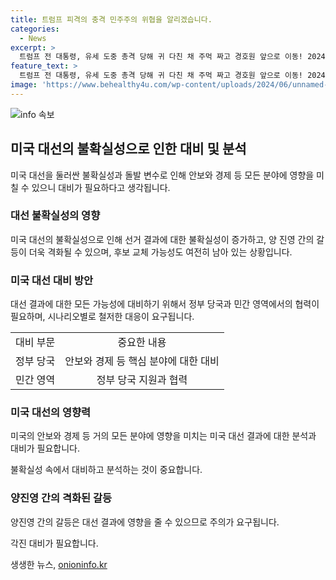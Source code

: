 ```yaml
---
title: 트럼프 피격의 충격 민주주의 위협을 알리겠습니다.
categories:
  - News
excerpt: >
  트럼프 전 대통령, 유세 도중 총격 당해 귀 다친 채 주먹 짜고 경호원 앞으로 이동! 2024 대선 불확실성 ↑  미 대선에 예상치 못한 변수 속출. 전대통령, 암살 시도에도 불구히 주목 받는 상황. 트럼프의 야외 유세 중 총격으로 경호원에 둘러쌓여 대피한 장면, 이전의 정치적 갈등이 더욱 격화될 수 있음을 시사. 불확실성 ↑, 대선 결과에 대한 예단 어려움.
feature_text: >
  트럼프 전 대통령, 유세 도중 총격 당해 귀 다친 채 주먹 짜고 경호원 앞으로 이동! 2024 대선 불확실성 ↑  미 대선에 예상치 못한 변수 속출. 전대통령, 암살 시도에도 불구히 주목 받는 상황. 트럼프의 야외 유세 중 총격으로 경호원에 둘러쌓여 대피한 장면, 이전의 정치적 갈등이 더욱 격화될 수 있음을 시사. 불확실성 ↑, 대선 결과에 대한 예단 어려움.
image: 'https://www.behealthy4u.com/wp-content/uploads/2024/06/unnamed-file.png'
---
```


<p><img src="https://www.behealthy4u.com/wp-content/uploads/2024/06/unnamed-file.png" alt="info 속보" /></p>

<h2 data-ke-size="size26">미국 대선의 불확실성으로 인한 대비 및 분석</h2>

<p data-ke-size="size16">미국 대선을 둘러싼 불확실성과 돌발 변수로 인해 안보와 경제 등 모든 분야에 영향을 미칠 수 있으니 대비가 필요하다고 생각됩니다. </p>

<h3><b>대선 불확실성의 영향</b></h3>

<p data-ke-size="size16">미국 대선의 불확실성으로 인해 선거 결과에 대한 불확실성이 증가하고, 양 진영 간의 갈등이 더욱 격화될 수 있으며, 후보 교체 가능성도 여전히 남아 있는 상황입니다. </p>

<h3><b>미국 대선 대비 방안</b></h3>

<p data-ke-size="size16">대선 결과에 대한 모든 가능성에 대비하기 위해서 정부 당국과 민간 영역에서의 협력이 필요하며, 시나리오별로 철저한 대응이 요구됩니다. </p>

<table>
    <tbody>
        <tr>
            <td style="text-align: center;">대비 부문</td>
            <td style="text-align: center;">중요한 내용</td>
        </tr>
        <tr>
            <td style="text-align: center;">정부 당국</td>
            <td style="text-align: center;">안보와 경제 등 핵심 분야에 대한 대비</td>
        </tr>
        <tr>
            <td style="text-align: center;">민간 영역</td>
            <td style="text-align: center;">정부 당국 지원과 협력</td>
        </tr>
    </tbody>
</table>

<h3><b>미국 대선의 영향력</b></h3>

<p data-ke-size="size16">미국의 안보와 경제 등 거의 모든 분야에 영향을 미치는 미국 대선 결과에 대한 분석과 대비가 필요합니다. </p>

<p data-ke-size="size16">불확실성 속에서 대비하고 분석하는 것이 중요합니다. </p>

<h3><b>양진영 간의 격화된 갈등</b></h3>

<p data-ke-size="size16">양진영 간의 갈등은 대선 결과에 영향을 줄 수 있으므로 주의가 요구됩니다. </p>

<p data-ke-size="size16">각진 대비가 필요합니다. </p>
생생한 뉴스, <a href="https://onioninfo.kr" rel="dofollow">onioninfo.kr</a>


